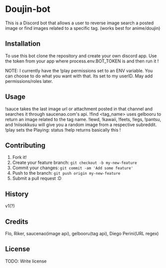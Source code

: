 # Doujin-bot

This is a Discord bot that allows a user to reverse image search a posted image or find images related to a specific tag. (works best for anime/doujin)

## Installation

To use this bot clone the repository and create your own discord app. Use the token from your app where process.env.BOT_TOKEN is and then run it !

NOTE: I currently have the !play permissions set to an ENV variable. You can choose to do what you want with that. Its set to my userID. May add permissions/roles later.

## Usage

!sauce takes the last image url or attachment posted in that channel and searches it through saucenao.com's api.  !find <tag_name> uses gelbooru to return an image related to the tag name.  !lewd, !kawaii, !feets, !legs, !pantsu, and !niisokkusu will give you a random image from a respective subreddit.  !play sets the Playing: status !help returns basically this !

## Contributing

1. Fork it!
2. Create your feature branch: `git checkout -b my-new-feature`
3. Commit your changes: `git commit -am 'Add some feature'`
4. Push to the branch: `git push origin my-new-feature`
5. Submit a pull request :D

## History

v1(?)

## Credits

Flo, Riker, saucenao(image api), gelbooru(tag api), Diego Perini(URL regex)

## License

TODO: Write license
